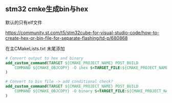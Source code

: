 ## stm32 cmke生成bin与hex

默认的只有elf文件

https://community.st.com/t5/stm32cube-for-visual-studio-code/how-to-create-hex-or-bin-file-for-separate-flashing/td-p/680868

在主CMakeLists.txt 末尾添加

```cmake
# Convert output to hex and binary
add_custom_command(TARGET ${CMAKE_PROJECT_NAME} POST_BUILD
    COMMAND ${CMAKE_OBJCOPY} -O ihex $<TARGET_FILE:${CMAKE_PROJECT_NAME}> ${CMAKE_PROJECT_NAME}.hex
)

# Convert to bin file -> add conditional check?
add_custom_command(TARGET ${CMAKE_PROJECT_NAME} POST_BUILD
    COMMAND ${CMAKE_OBJCOPY} -O binary $<TARGET_FILE:${CMAKE_PROJECT_NAME}> ${CMAKE_PROJECT_NAME}.bin
)
```

